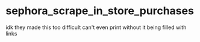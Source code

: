 # sephora_scrape_in_store_purchases
idk they made this too difficult can't even print without it being filled with links
